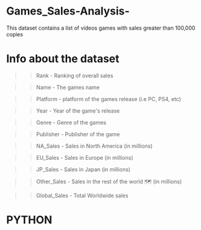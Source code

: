 # Games_Sales-Analysis-
This dataset contains a list of videos games with sales greater than 100,000 copies
 
# Info about the dataset 
>> Rank - Ranking of overall sales 

>> Name - The games name

>> Platform - platform of the games release (i.e PC, PS4, etc)

>> Year - Year of the game's release 

>> Genre - Genre of the games

>> Publisher - Publisher of the game

>> NA_Sales - Sales in North America (in millions)

>> EU_Sales - Sales in Europe (in millions)
 
>> JP_Sales - Sales in Japan (in millions)

>> Other_Sales - Sales in the rest of the world 🗺 (in millions)

>> Global_Sales - Total Worldwide sales 

# PYTHON #
